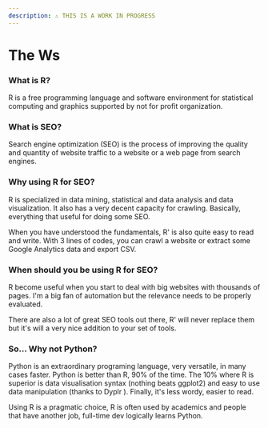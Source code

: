 ```yaml
---
description: ⚠️ THIS IS A WORK IN PROGRESS
---
```


# The Ws

### What is R?

R is a free programming language and software environment for statistical computing and graphics supported by not for profit organization.

### What is SEO?

Search engine optimization \(SEO\) is the process of improving the quality and quantity of website traffic to a website or a web page from search engines.

### Why using R for SEO?

R is specialized in data mining, statistical and data analysis and data visualization. It also has a very decent capacity for crawling. Basically, everything that useful for doing some SEO.

When you have understood the fundamentals, R' is also quite easy to read and write. With 3 lines of codes, you can crawl a website or extract some Google Analytics data and export CSV.

### When should you be using R for SEO?

R become useful when you start to deal with big websites with thousands of pages. I'm a big fan of automation but the relevance needs to be properly evaluated. 

There are also a lot of great SEO tools out there, R' will never replace them but it's will a very nice addition to your set of tools.

### So... Why not Python?

Python is an extraordinary programing language, very versatile, in many cases faster.  Python is better than R, 90% of the time. The 10% where R is superior is data visualisation syntax \(nothing beats ggplot2\) and easy to use data manipulation \(thanks to Dyplr \). Finally, it's less wordy,  easier to read.

Using R is a pragmatic choice, R is often used by academics and people that have another job, full-time dev logically learns Python. 



